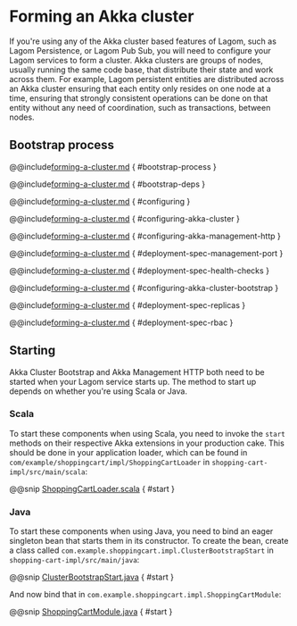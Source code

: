 # Forming an Akka cluster

If you're using any of the Akka cluster based features of Lagom, such as Lagom Persistence, or Lagom Pub Sub, you will need to configure your Lagom services to form a cluster. Akka clusters are groups of nodes, usually running the same code base, that distribute their state and work across them. For example, Lagom persistent entities are distributed across an Akka cluster ensuring that each entity only resides on one node at a time, ensuring that strongly consistent operations can be done on that entity without any need of coordination, such as transactions, between nodes.



## Bootstrap process

@@include[forming-a-cluster.md](../includes/forming-a-cluster.md) { #bootstrap-process }

<!--- Later something should exist in Lagom to do automatically --->
@@include[forming-a-cluster.md](../includes/forming-a-cluster.md) { #bootstrap-deps }

@@include[forming-a-cluster.md](../includes/forming-a-cluster.md) { #configuring }

@@include[forming-a-cluster.md](../includes/forming-a-cluster.md) { #configuring-akka-cluster }

@@include[forming-a-cluster.md](../includes/forming-a-cluster.md) { #configuring-akka-management-http }

@@include[forming-a-cluster.md](../includes/forming-a-cluster.md) { #deployment-spec-management-port }

@@include[forming-a-cluster.md](../includes/forming-a-cluster.md) { #deployment-spec-health-checks }

@@include[forming-a-cluster.md](../includes/forming-a-cluster.md) { #configuring-akka-cluster-bootstrap }

@@include[forming-a-cluster.md](../includes/forming-a-cluster.md) { #deployment-spec-replicas }

@@include[forming-a-cluster.md](../includes/forming-a-cluster.md) { #deployment-spec-rbac }



## Starting

Akka Cluster Bootstrap and Akka Management HTTP both need to be started when your Lagom service starts up. The method to start up depends on whether you're using Scala or Java.

### Scala

To start these components when using Scala, you need to invoke the `start` methods on their respective Akka extensions in your production cake. This should be done in your application loader, which can be found in `com/example/shoppingcart/impl/ShoppingCartLoader` in `shopping-cart-impl/src/main/scala`:

@@snip [ShoppingCartLoader.scala](code/FormingACluster.scala) { #start }

### Java

To start these components when using Java, you need to bind an eager singleton bean that starts them in its constructor. To create the bean, create a class called `com.example.shoppingcart.impl.ClusterBootstrapStart` in `shopping-cart-impl/src/main/java`:

@@snip [ClusterBootstrapStart.java](code/jdocs/lagom/ClusterBootstrapStart.java) { #start }

And now bind that in `com.example.shoppingcart.impl.ShoppingCartModule`:

@@snip [ShoppingCartModule.java](code/jdocs/lagom/FormingACluster.java) { #start }


